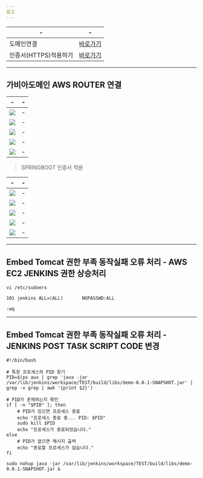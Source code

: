 ```yaml
---
참고
---
```


|-|-|
|-|-|
|도메인연결|[바로가기](https://thalals.tistory.com/409)|
|인증서(HTTPS)적용하기|[바로가기](https://velog.io/@boo105/SpringBoot%EC%97%90-SSL-%EC%9D%B8%EC%A6%9D%EC%84%9C%EB%A5%BC-%EC%A0%81%EC%9A%A9%ED%95%B4%EB%B3%B4%EC%9E%90)|

---
가비아도메인 AWS ROUTER 연결
---

|-|-|
|-|-|
|<img src="./IMG/01/1.png" />|-|
|<img src="./IMG/01/2.png" />|-|
|<img src="./IMG/01/3.png" />|-|
|<img src="./IMG/01/4.png" />|-|
|<img src="./IMG/01/5.png" />|-|

> SPRINGBOOT 인증서 적용

|-|-|
|-|-|
|<img src="./IMG/02/1.png" />|-|
|<img src="./IMG/02/2.png" />|-|
|<img src="./IMG/02/3.png" />|-|
|<img src="./IMG/02/4.png" />|-|
|<img src="./IMG/02/5.png" />|-|

---
Embed Tomcat 권한 부족 동작실패 오류 처리 - AWS EC2 JENKINS 권한 상승처리
---
```
vi /etc/sudoers

101 jenkins ALL=(ALL)       NOPASSWD:ALL

:wq
```
---
Embed Tomcat 권한 부족 동작실패 오류 처리 - JENKINS POST TASK SCRIPT CODE 변경
---
```
#!/bin/bash

# 특정 프로세스의 PID 찾기
PID=$(ps aux | grep 'java -jar /var/lib/jenkins/workspace/TEST/build/libs/demo-0.0.1-SNAPSHOT.jar' | grep -v grep | awk '{print $2}')

# PID가 존재하는지 확인
if [ -n "$PID" ]; then
    # PID가 있으면 프로세스 종료
    echo "프로세스 종료 중... PID: $PID"
    sudo kill $PID
    echo "프로세스가 종료되었습니다."
else
    # PID가 없으면 메시지 출력
    echo "종료할 프로세스가 없습니다."
fi

sudo nohup java -jar /var/lib/jenkins/workspace/TEST/build/libs/demo-0.0.1-SNAPSHOT.jar &
```
